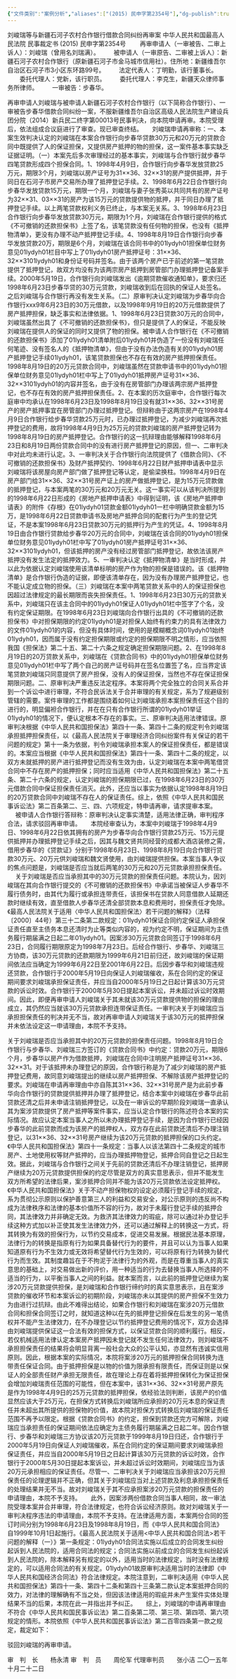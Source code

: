 ```yaml
---
{"文件类别":"案例分析","aliases":["(2015) 民申字第2354号"],"dg-publish":true,"permalink":"/案例分析case/裁判文书/刘峻瑞等与新疆石河子农村合作银行借款合同纠纷再审案/","dgPassFrontmatter":true,"created":"2024-07-18T14:04:05.706+08:00","updated":"2024-09-11T13:02:35.113+08:00"}
---
```


刘峻瑞等与新疆石河子农村合作银行借款合同纠纷再审案
中华人民共和国最高人民法院
民事裁定书
     (2015) 民申字第2354号
　　再审申请人（一审被告、二审上诉人）：刘峻瑞（曾用名刘瑞满）。
　　被申请人（一审原告、二审被上诉人）：新疆石河子农村合作银行（原新疆石河子市金马城市信用社）。住所地：新疆维吾尔自治区石河子市3小区东环路99号。
　　法定代表人：丁明勤，该行董事长。
　　委托代理人：党新，该行职员。
　　委托代理人：李克生，新疆天众律师事务所律师。
　　一审被告：步春华。

  再审申请人刘峻瑞与被申请人新疆石河子农村合作银行（以下简称合作银行）、一审被告步春华借款合同纠纷一案，不服新疆维吾尔自治区高级人民法院生产建设兵团分院（2014）新兵民二终字第00013号民事判决，向本院申请再审。本院受理后，依法组成合议庭进行了审查。现已审查终结。
　
  刘峻瑞申请再审称：一、本案生效判决认定的刘峻瑞在本案合作银行向步春华贷款30万元和20万元的贷款合同中既提供了人的保证担保，又提供房产抵押的物的担保，这一案件基本事实缺乏证据证明。（一）本案先后多次审理经过的基本事实，刘峻瑞与合作银行就步春华四笔贷款形成四个担保合同。1、1998年4月9日，合作银行向步春华发放贷款25万元，期限3个月，刘峻瑞以房产证号为31××36、32××31的房产提供抵押，并于同日在石河子市房产交易所办理了抵押登记手续。2、1998年6月22日合作银行向步春华发放贷款15万元，期限一个月，刘峻瑞与妻子张秀英以共同共有的房产证号为32××31、03××31的房产为该15万元的贷款提供物的抵押，并于同日办理了抵押登记手续。以上两笔贷款权利义务已终止，与本案无关系。3、1998年6月23日合作银行向步春华发放贷款30万元，期限为1个月，刘峻瑞在合作银行提供的格式《不可撤销的还款担保书》上签了名，该笔贷款没有任何物的担保，也没有《抵押物清单》，更没有办理不动产抵押登记手续。4、1998年8月19日合作银行向步春华发放贷款20万，期限是6个月，刘峻瑞在该合同书中的01lydyh01担保单位财务意见01lydyh01栏目中写上了01lydyh01房产抵押证号：31××36、32××3101lydyh01和身份证号码并签名。由于该两个房产已于前述的第一笔贷款提供了抵押登记，故双方均没有为该两宗房产抵押到房管部门办理抵押登记备案手续。2000年5月19日，合作银行向刘峻瑞发出《逾期贷款催收通知单》，要求归还1998年6月23日步春华贷的30万元贷款，刘峻瑞收到后在回执的保证人处签名。之后刘峻瑞与合作银行再没有发生关系。（二）原审判决认定刘峻瑞为步春华向合作银行xxx9年6月23日的30万元借款，以及1998年9月19日的20万元借款提供了房产抵押担保，缺乏事实和法律依据。1、1998年6月23日贷款30万元的合同中，刘峻瑞虽然出具了《不可撤销的还款担保书》，但只是提供了人的保证，不能反映刘峻瑞在提供人的保证的同时又提供了物的担保。被申请人合作银行在《不可撤销的还款担保书》添加了01lydyh01清单附后01lydyh01并伪造了一份没有刘峻瑞任何笔迹、没有签名人的《抵押物清单》，但由于没有办法伪造有关的01lydyh01房产抵押登记手续01lydyh01，该笔贷款担保也不存在有效的房产抵押担保责任。1998年8月19日的20万元贷款合同中，刘峻瑞虽然在贷款申请书中的01lydyh01担保单位财务意见01lydyh01栏中写上了01lydyh01抵押房产证号31××36、32××3101lydyh01的内容并签名，由于没有在房管部门办理该两宗房产抵押登记，也不存在有效的房产抵押担保责任。2、在本案的历次庭审中，合作银行每次庭审中均承认在1998年6月23日及1998年8月19日没有就31××36、32××31号房产的房产抵押事宜在房管部门办理过抵押登记。但辩称由于这两宗房产在1998年4月9日合作银行给步春华贷款25万元时，已办理过抵押登记，为减少刘峻瑞再次抵押登记的费用，故将1998年4月9日为25万元的贷款刘峻瑞的房产抵押登记转为1998年8月19日的房产抵押登记。合作银行的这一抗辩理由能够解释1998年6月23日和8月19日两份贷款合同中的没有进行房产抵押登记的原因，但一、二审判决中对此均未进行认定。3、一审判决关于合作银行向法院提供了《借款合同》、《不可撤销的还款担保书》及财产抵押契约、1998年6月22日财产抵押申请表中显示刘峻瑞将该房屋向房产部门做了抵押登记等认定，是偷梁换柱。1998年4月9日在房产部门给31××36、32××31号房产证上的房产做抵押登记，是为15万元贷款做的抵押登记，与本案两笔的30万元和20万元无关。这一事实可以从该判决所提到的1998年6月22日形成的《房地产抵押申请表》中得到证明，该《房地产抵押申请表》的附件《存根》在01lydyh01贷款金额01lydyh01一栏中明确贷款金额为15万，是1998年6月22日贷款申请书及房地产抵押合同的配套行为产生的登记凭证，不是本案1998年6月23日贷款30万元的抵押行为产生的凭证。4、1998年8月19日由合作银行贷款给步春华20万元的合同中，刘峻瑞在该合同的01lydyh01担保单位财务意见01lydyh01栏中写了01lydyh01房产抵押证号31××36、32××3101lydyh01，但该抵押的房产没有经过房管部门抵押登记，故依法该房产抵押没有发生法定的抵押效力。5、一审判决认定《抵押物清单》是当时形成，并以此为依据认定刘峻瑞使用该清单标明的房产作为物的担保是错误的。该《抵押物清单》是合作银行伪造的证据，即便该清单存在，因为没有办理房产抵押登记，也不能认定成立物的担保。（三）刘峻瑞在本案中两笔贷款关系中的人的保证担保也因超过法律规定的最长期限而丧失担保责任。1、1998年6月23日30万元的贷款关系中，刘峻瑞只在该主合同中的01lydyh01保证人01lydyh01栏中签字了个名，没有约定保证期限。在1998年6月23日刘峻瑞向合作银行出具的《不可撤销的还款担保书》中对担保期限的约定01lydyh01是对担保人始终有约束力的具有法律效力的文件01lydyh01的内容，但没有具体时间，使用的是模糊概念词01lydyh01始终01lydyh01，因而属于没有约定担保期限或约定的担保期限不明之情形，应当依照我国《担保法》第二十五、第二十六条之规定确定担保期限问题。2、在1998年8月19日的20万贷款关系中，刘峻瑞在《贷款合同书》中的01lydyh01担保单位财务意见01lydyh01栏中写了两个自己的房产证号码并在签名位置签了名，应当界定该笔贷款刘峻瑞只同意提供了房产担保，没有人的保证担保，当然也不存在保证担保期限问题。二、原审判决严重违反法定程序。本案将两个完全独立的合同关系合并到一个诉讼中进行审理，不符合民诉法关于合并审理的有关规定，系为了规避级别管辖的需要。案件审理的工作都是围绕着如何让刘峻瑞承担本案担保责任这个目的进行的，明显偏袒合作银行，并在在只有合作银行所谓的01lydyh01举证01lydyh01的情况下，便认定根本不存在的事实。三、原审判决适用法律错误。原审判决根据《中华人民共和国担保法》第四十一条、第四十二条的规定判令刘峻瑞承担抵押担保责任，以《最高人民法院关于审理经济合同纠纷案件有关保证的若干问题的规定》第十一条为依据，判令刘峻瑞承担本案人的保证担保责任，都是错误的。本案应当根据《中华人民共和国担保法》第四十一条、第四十二条的规定，以双方未就抵押的房产进行抵押登记而没有生效为由，认定刘峻瑞在本案中两笔借贷合同中不存在房产的抵押担保；同时应当适用《中华人民共和国担保法》第二十五条、第二十六条的规定，认定刘峻瑞的担保期限已过，在1998年6月23日的30万元借款合同中保证担保责任消灭。此外，还应当以事实为依据认定1998年8月19日的20万贷款合同中刘峻瑞不存在人的保证责任。综上，依照《中华人民共和国民事诉讼法》第二百条第二、三、四、六项规定，特申请再审，请求提审本案。
　
  被申请人合作银行答辩称：原审判决认定事实清楚，适用法律正确，审判程序合法，请求驳回再审申请。
　
  本院经审查认为，本案中刘峻瑞于1998年4月9日、1998年6月22日依其拥有的房产为步春华向合作银行贷款25万元、15万元提供抵押并办理抵押登记手续之后，因其与魏文贤共同经营的成都大酒店装修之需，借用步春华的《贷款证》分别于1998年6月23日、1998年8月19日向合作银行贷款30万元、20万元供刘峻瑞和魏文贤使用，由刘峻瑞提供担保。本案当事人争议的焦点问题是，刘峻瑞是否应当就后两笔的30万元和20万元贷款承担担保责任。
　
  关于刘峻瑞是否应当承担其中的30万元贷款的担保责任问题。本院认为，因刘峻瑞在其向合作银行提交的《不可撤销的还款担保书》中承诺当被保证人步春华不履行债务时，由其代为履行或承担连带责任，该担保书在贷款人同意借款人延期还款时继续有效，直至借款人步春华还清全部贷款本息和费用时，担保责任才免除。《最高人民法院关于适用〈中华人民共和国担保法〉若干问题的解释》（法释〔2000〕44号）第三十二条第二款规定：01lydyh01保证合同约定保证人承担保证责任直至主债务本息还清时为止等类似内容的，视为约定不明，保证期间为主债务履行期届满之日起二年01lydyh01。因案涉30万元贷款合同签订于1998年6月23日，合同履行期限原定为1998年7月23日。后经合作银行、步春华、刘峻瑞三方协商，该30万元贷款的还款期限为1999年6月21日前归还，故刘峻瑞的保证期间依法应当确定为1999年6月22日至2001年6月22日。后因步春华和刘峻瑞违规还贷款，合作银行于2000年5月19日向保证人刘峻瑞催收，系在合同约定的保证期间要求刘峻瑞承担保证责任，并应当自2000年5月19日之日起计算该30万元贷款的诉讼时效。合作银行于2000年5月30日提起本案诉讼，并未超过诉讼时效期间。因此，即便再审申请人刘峻瑞关于其未就该30万元贷款提供物的担保的理由成立，其仍然应当就该30万元贷款承担连带保证责任。一审判决关于刘峻瑞应当承担担保责任的判决并无不当，故对再审申请人刘峻瑞关于该30万元的抵押担保并未依法设定这一申请理由，本院不予支持。

  关于刘峻瑞是否应当承担其中的20万元贷款的担保责任问题。1998年8月19日合作银行与步春华、刘峻瑞三方签订的《贷款合同书》中约定：贷款20万元，期限6个月，步春华以房产作为借款抵押，刘峻瑞在合同中注明房产抵押证号31××36、32××31。对于该抵押未办理登记的原因，合作银行称是为了减少刘峻瑞的房产抵押登记费用，故同意刘峻瑞提出的继续以房产抵押担保、不解除该房产抵押登记的要求。刘峻瑞在申请再审理由中亦自陈其31××36、32××31号房产是为此前步春华向合作银行的贷款提供抵押并办理了抵押登记，结合本案中刘峻瑞在步春华此前贷款还清之后并未申请注销抵押登记，以及在一审诉讼的早期阶段刘峻瑞一直承认其为案涉贷款提供了房产抵押等案件事实，应当认定合作银行的陈述符合本案的实际情况。故应认定本案当事人之所以未办理抵押登记手续，是因为合作银行已经因步春华的此前贷款而成为该房产的抵押权人，双方存在此前贷款还清后不办理注销登记，以31××36、32××31号房产继续为该20万元贷款的抵押担保的口头约定。《中华人民共和国担保法》第四十一条规定：当事人以该法第四十二条规定的城市房产、土地使用权等财产抵押的，应当办理抵押物登记，抵押合同自登记之日起生效。据此，刘峻瑞与合作银行之间关于先前的贷款还清后不办理注销登记，抵押房产继续为20万元贷款提供担保的约定尽管是双方的真实意思表示，但并不能发生双方所希望的法律后果，案涉抵押合同并不能为该20万元贷款依法设定抵押权。《中华人民共和国担保法》关于不动产担保物权的设定必须履行登记手续的规定，系为贯彻公示原则以保护善意第三人的利益和交易安全，对公示原则的违反尚不构成为法律秩序和法律的基本价值所不容的行为，故对于未履行登记手续的抵押合同，其法律效力并非确定无效。为救济其法律效力的瑕疵，除可以通过补办登记手续这种方式加以补正使其发生法律效力外，还可以通过解释上的转换这一方式，将其转换为有效的担保行为，以节约交易成本，促进交易发展。根据民法基本原理，法律行为的转换是指原有行为如果具备替代行为的要件，并且可以认为当事人如果知道原有行为不生效力或无效将希望替代行为生效的，可以将原有行为转换为替代行为而生效。其制度趣旨在于不拘泥于法律行为的外观，而是在尊重当事人的真实意思的基础上，对交易做出新的评价，用一种适当的行为去替换当事人所选择的不适当的行为，以平衡当事人之间的利益。就本案而言，以此前的抵押登记继续为案涉20万元贷款提供担保，是刘峻瑞和合作银行缔约时的真实意思表示，且在案涉贷款的催收环节和本案诉讼的初期阶段，刘峻瑞亦未以其提供的房产担保不生效力为由进行过抗辩。由此不难得出结论，如果合作银行和刘峻瑞在案涉20万元借款合同和担保合同签订之时，就知道这种以在先的抵押登记担保在后发生的另一笔债权并不能产生法律效力，在不办理登记以节约抵押登记费用的情况下，双方会选择由刘峻瑞提供保证这一合法有效的担保方式，以保证贷款合同的顺利履行。相反，若仅机械适用法律认定本案房产抵押因未登记就不发生任何法律效力，则刘峻瑞不承担担保责任的结果将会明显背离一般社会大众的公平认知，亦显然有违诚实信用原则。因此，根据本案的实际情况，本院将案涉20万元的抵押担保合同转换为连带责任保证合同。由于抵押担保是以物的价值为限承担有限责任，而保证则是以保证人的全部责任财产承担无限责任，故在理论上存在着将抵押担保转化为保证担保会增加刘峻瑞责任范围的可能性，但在本案中，该31××36、32××31号房产原先是作为1998年4月9日的25万元贷款的抵押担保，依经验法则判断，该房产的价值显然应该大于25万元，在担保方式转换后刘峻瑞所应承担的20万元本息的保证责任并未超出其所提供的担保物的价值，故本院对担保方式转换后刘峻瑞的保证责任范围不再予以限定。根据《贷款合同书》的约定，担保到贷款还完方可解除，刘峻瑞应当承担责任的保证期间依法应确定为主债务履行期届满之日起二年。因合作银行、步春华和刘峻瑞三方协议该20万元贷款于1999年8月19日归还，合作银行于2000年5月19日向保证人刘峻瑞催收，系在合同约定的保证期间要求刘峻瑞承担保证责任，并应当自2000年5月19日之日起计算该30万元贷款的诉讼时效，合作银行于2000年5月30日提起本案诉讼，并未超过诉讼时效期间，刘峻瑞应当为该20万元承担相应的保证责任。尽管一、二审判决关于刘峻瑞应当承担该20万元担保责任的论理逻辑并不正确，但其关于刘峻瑞应当对上述贷款及利息承担担保责任的处理结果并无不当。故对刘峻瑞关于其不应承担案涉20万元贷款的担保责任的申请理由，本院不予支持。
　
  此外，因案涉两份借款合同当事人相同，故一审法院受理本案并合并审理，符合法律规定，也符合诉讼经济原则。故对刘峻瑞关于一审判决程序违法的申请理由，本院不予支持。在法律适用方面，本案两份合同的签订时间分别为1998年6月23日及1998年8月19日，而《中华人民共和国合同法》自1999年10月1日起施行。《最高人民法院关于适用<中华人民共和国合同法>若干问题的解释（一）》第一条规定：01lydyh01合同法实施以后成立的合同发生纠纷起诉到人民法院的，适用合同法的规定；合同法实施以前成立的合同发生纠纷起诉到人民法院的，除本解释另有规定的以外，适用当时的法律规定，当时没有法律规定的，可以适用合同法的有关规定。01lydyh01故原审判决适用当时的法律即《中华人民共和国经济合同法》符合法律规定。本院注意到，二审判决适用《中华人民共和国担保法》第四十一条、第四十二条和第四十三条第二款认定本案抵押合同的效力，对法律的理解确有不当之处，但因该法律适用的瑕疵并未产生案件实体处理结果不当的后果，本院在此一并指出并予纠正。
　
  综上，刘峻瑞的申请再审理由不符合《中华人民共和国民事诉讼法》第二百条第二项、第三项、第四项、第六项规定的情形。本院依照《中华人民共和国民事诉讼法》第二百零四条第一款之规定，裁定如下：

  驳回刘峻瑞的再审申请。
     
审　判　长　　杨永清
审　判　员　　周伦军
代理审判员　　张小洁
二〇一五年十月二十二日
　　 
